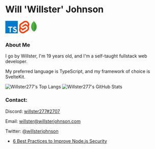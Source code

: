 # Will 'Willster' Johnson

[<img height="39" src="assets/typescript.png" />](https://typescriptlang.org/)&nbsp;[<img height="39" src="assets/svelte.png" />](https://svelte.dev/)&nbsp;[<img height="39" src="assets/mongo.png" />](https://mongodb.com/)

### About Me

I go by Willster, I'm 19 years old, and I'm a self-taught fullstack web developer.

My preferred language is TypeScript, and my framework of choice is SvelteKit.

<img src="https://github-readme-stats.vercel.app/api/top-langs/?username=willster277&theme=react&layout=compact" alt="Willster277's Top Langs" height="150">&nbsp;<img src="https://github-readme-stats.vercel.app/api?username=willster277&count_private=true&show_icons=true&theme=react&hide=stars&hide_rank=true" alt="Willster277's GitHub Stats" height="150">

### Contact:

Discord: <a href="https://discord.com/users/773137363395674133">willster277#2707</a>

Email: <a href="mailto:277willjohnson@gmail.com">willster@willsterjohnson.com</a>

Twitter: <a href="https://twitter.com/willsterjohnson">@willsterjohnson</a>

<!-- daily.dev BOOKMARKS:START -->
- [6 Best Practices to Improve Node.js Security](https://app.daily.dev/posts/kE-i5D3QK?utm_source=rss&utm_medium=bookmarks&utm_campaign=fFUdpVpq-)
<!-- daily.dev BOOKMARKS:END -->
